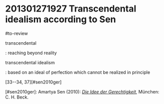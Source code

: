 # 201301271927 Transcendental idealism according to Sen
#to-review

transcendental

: reaching beyond reality

transcendental idealism

: based on an ideal of perfection which cannot be realized in principle

[33--34, 37][#sen2010ger]

[#sen2010ger]: Amartya Sen (2010): _[Die Idee der Gerechtigkeit](x-bdsk://sen2010ger)_, München: C. H. Beck.

